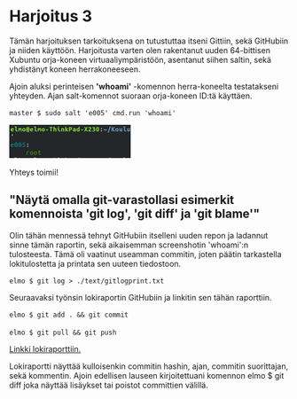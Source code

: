 # Harjoitus 3
Tämän harjoituksen tarkoituksena on tutustuttaa itseni Gittiin, sekä GitHubiin ja niiden käyttöön. Harjoitusta varten olen rakentanut uuden 64-bittisen Xubuntu orja-koneen virtuaaliympäristöön, asentanut siihen saltin, sekä yhdistänyt koneen herrakoneeseen.

Ajoin aluksi perinteisen **'whoami'** -komennon herra-koneelta testatakseni yhteyden. Ajan salt-komennot suoraan orja-koneen ID:tä käyttäen.

	master $ sudo salt 'e005' cmd.run 'whoami'

![whoami screenshot](../images/harj3_001_whoamiprint.png)

Yhteys toimii!

## "Näytä omalla git-varastollasi esimerkit komennoista 'git log', 'git diff' ja 'git blame'"
Olin tähän mennessä tehnyt GitHubiin itselleni uuden repon ja ladannut sinne tämän raportin, sekä aikaisemman screenshotin 'whoami':n tulosteesta. Tämä oli vaatinut useamman commitin, joten päätin tarkastella lokitulostetta ja printata sen uuteen tiedostoon.

	elmo $ git log > ./text/gitlogprint.txt

Seuraavaksi työnsin lokiraportin GitHubiin ja linkitin sen tähän raporttiin.
	
	elmo $ git add . && git commit

	elmo $ git pull && git push

[Linkki lokiraporttiin.](./gitlogprint.txt)

Lokiraportti näyttää kulloisenkin commitin hashin, ajan, commitin suorittajan, sekä kommentin. Ajoin edellisen lauseen kirjoitettuani komennon
	elmo $ git diff
joka näyttää lisäykset tai poistot committien välillä.



